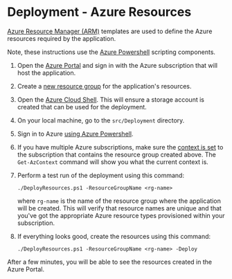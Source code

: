 # Deployment - Azure Resources

[Azure Resource Manager (ARM)](https://docs.microsoft.com/en-us/azure/azure-resource-manager/templates/overview) templates are used to define the Azure resources required by the application. 

Note, these instructions use the [Azure Powershell](https://docs.microsoft.com/en-us/powershell/azure/?view=azps-4.2.0) scripting components.

1. Open the [Azure Portal](https://portal.azure.com) and sign in with the Azure subscription that will host the application.

1. Create a [new resource group](https://docs.microsoft.com/en-us/azure/azure-resource-manager/management/manage-resource-groups-portal) for the application's resources.

1. Open the [Azure Cloud Shell](https://docs.microsoft.com/en-us/azure/cloud-shell/overview). This will ensure a storage account is created that can be used for the deployment.

1. On your local machine, go to the `src/Deployment` directory.

1. Sign in to Azure [using Azure Powershell](https://docs.microsoft.com/en-us/powershell/azure/authenticate-azureps?view=azps-4.2.0).

1. If you have multiple Azure subscriptions, make sure the [context is set](https://docs.microsoft.com/en-us/powershell/azure/context-persistence?view=azps-4.2.0) to the subscription that contains the resource group created above. The `Get-AzContext` command will show you what the current context is.

1. Perform a test run of the deployment using this command:

    ```
    ./DeployResources.ps1 -ResourceGroupName <rg-name>
    ```

    where `rg-name` is the name of the resource group where the application will be created. This will verify that resource names are unique and that you've got the appropriate Azure resource types provisioned within your subscription.

1. If everything looks good, create the resources using this command:

    ```
    ./DeployResources.ps1 -ResourceGroupName <rg-name> -Deploy
    ```

After a few minutes, you will be able to see the resources created in the Azure Portal.
